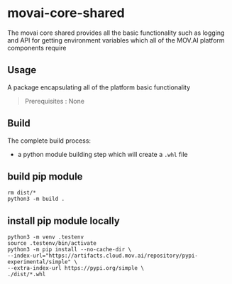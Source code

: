 # movai-core-shared
The movai core shared provides all the basic functionality such as logging and API 
for getting environment variables which all of the MOV.AI platform components require

## Usage
A package encapsulating all of the platform basic functionality

> Prerequisites : None


## Build

The complete build process:
- a python module building step which will create a `.whl` file


## build pip module

    rm dist/*
    python3 -m build .

## install pip module locally

    python3 -m venv .testenv
    source .testenv/bin/activate
    python3 -m pip install --no-cache-dir \
    --index-url="https://artifacts.cloud.mov.ai/repository/pypi-experimental/simple" \
    --extra-index-url https://pypi.org/simple \
    ./dist/*.whl

